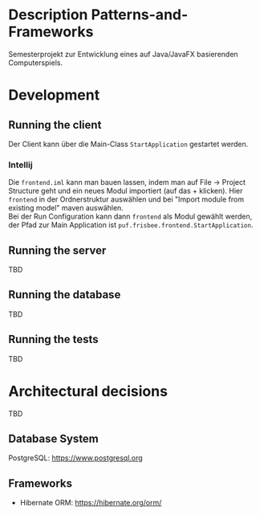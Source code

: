# Description Patterns-and-Frameworks
Semesterprojekt zur Entwicklung eines auf Java/JavaFX basierenden Computerspiels.

# Development
## Running the client
Der Client kann über die Main-Class `StartApplication` gestartet werden.

### Intellij
Die `frontend.iml` kann man bauen lassen, indem man auf File -> Project Structure geht und
ein neues Modul importiert (auf das + klicken). Hier `frontend` in der Ordnerstruktur auswählen
und bei "Import module from existing model" maven auswählen.  
Bei der Run Configuration kann dann `frontend` als Modul gewählt werden, der Pfad zur Main Application
ist `puf.frisbee.frontend.StartApplication`.

## Running the server
TBD

## Running the database
TBD

## Running the tests
TBD

# Architectural decisions 
TBD

## Database System
PostgreSQL: https://www.postgresql.org

## Frameworks
* Hibernate ORM: https://hibernate.org/orm/
